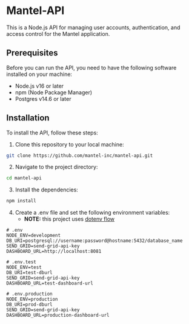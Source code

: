 # Mantel-API
This is a Node.js API for managing user accounts, authentication, and access control for the Mantel application.

## Prerequisites
Before you can run the API, you need to have the following software installed on your machine:

- Node.js v16 or later
- npm (Node Package Manager)
- Postgres v14.6 or later

## Installation
To install the API, follow these steps:

1. Clone this repository to your local machine:

```bash  
git clone https://github.com/mantel-inc/mantel-api.git
```
2. Navigate to the project directory:
```bash
cd mantel-api
```
3. Install the dependencies:
```bash 
npm install
```
4. Create a .env file and set the following environment variables:
   - **NOTE:** this project uses [dotenv flow](https://github.com/kerimdzhanov/dotenv-flow)
```dotenv
# .env
NODE_ENV=development
DB_URI=postgresql://username:password@hostname:5432/database_name
SEND_GRID=send-grid-api-key
DASHBOARD_URL=http://localhost:8081
```

```dotenv
# .env.test
NODE_ENV=test
DB_URI=test-dburl
SEND_GRID=send-grid-api-key
DASHBOARD_URL=test-dashboard-url
```
```dotenv
# .env.production
NODE_ENV=production
DB_URI=prod-dburl
SEND_GRID=send-grid-api-key
DASHBOARD_URL=production-dashboard-url
```

